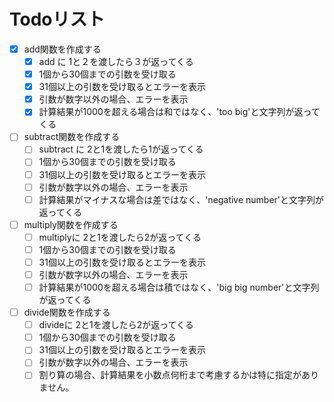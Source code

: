 # Todoリスト

- [x] add関数を作成する
  - [x] add に 1と２を渡したら３が返ってくる
  - [x] 1個から30個までの引数を受け取る
  - [x] 31個以上の引数を受け取るとエラーを表示
  - [x] 引数が数字以外の場合、エラーを表示
  - [x] 計算結果が1000を超える場合は和ではなく、'too big'と文字列が返ってくる
- [ ] subtract関数を作成する
  - [ ] subtract に 2と1を渡したら1が返ってくる
  - [ ] 1個から30個までの引数を受け取る
  - [ ] 31個以上の引数を受け取るとエラーを表示
  - [ ] 引数が数字以外の場合、エラーを表示
  - [ ] 計算結果がマイナスな場合は差ではなく、'negative number'と文字列が返ってくる
- [ ] multiply関数を作成する
    - [ ] multiplyに 2と1を渡したら2が返ってくる
    - [ ] 1個から30個までの引数を受け取る
    - [ ] 31個以上の引数を受け取るとエラーを表示
    - [ ] 引数が数字以外の場合、エラーを表示
    - [ ] 計算結果が1000を超える場合は積ではなく、'big big number'と文字列が返ってくる
- [ ] divide関数を作成する
    - [ ] divideに 2と1を渡したら2が返ってくる
    - [ ] 1個から30個までの引数を受け取る
    - [ ] 31個以上の引数を受け取るとエラーを表示
    - [ ] 引数が数字以外の場合、エラーを表示 
    - [ ] 割り算の場合、計算結果を小数点何桁まで考慮するかは特に指定がありません。